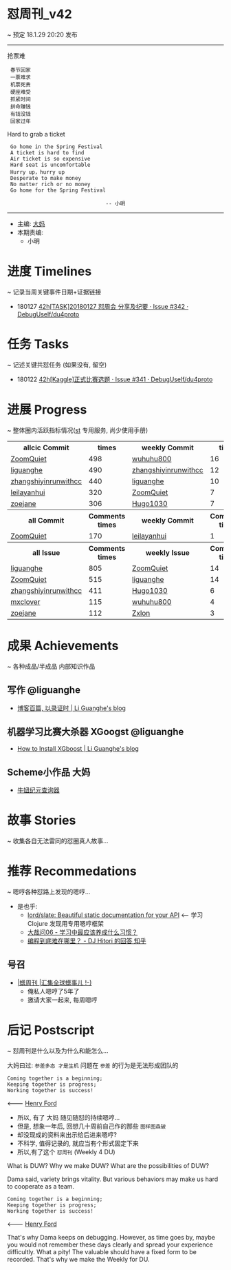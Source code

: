 # 怼周刊_v42
~ 预定 18.1.29 20:20 发布

-----------------------------------------

抢票难

     春节回家
     一票难求
     机票死贵
     硬座难受
     抓紧时间
     拼命赚钱
     有钱没钱
     回家过年


Hard to grab a ticket

     Go home in the Spring Festival
     A ticket is hard to find
     Air ticket is so expensive
     Hard seat is uncomfortable
     Hurry up，hurry up
     Desperate to make money
     No matter rich or no money
     Go home for the Spring Festival

                                    -- 小明
-----------------------------------------

- 主编: [大妈](http://du.zoomquiet.io/2014-02/ac0-zq/)
- 本期责编:
    + 小明


# 进度 Timelines
~ 记录当周关键事件日期+证据链接

- 180127 [42h[TASK]20180127 怼周会 分享及纪要 · Issue #342 · DebugUself/du4proto](https://github.com/DebugUself/du4proto/issues/342)


# 任务 Tasks
~ 记述关键共怼任务 (如果没有, 留空)

- 180122 [42h[Kaggle]正式比赛选题 · Issue #341 · DebugUself/du4proto](https://github.com/DebugUself/du4proto/issues/341)


# 进展 Progress
~ 整体圈内活跃指标情况([st](https://github.com/DebugUself/du4proto/tree/DU_tools/st) 专用服务, 尚少使用手册)

<table>
<tr><th>allcic Commit</th><th> times</th><th>weekly Commit</th><th> times</th></tr>
<tr><td>
            <a href='http://github.com/ZoomQuiet'>ZoomQuiet</a></td><td>498</td>
        <td>
            <a href='http://github.com/wuhuhu800'>wuhuhu800</a></td><td>16</td>

<tr><td>
            <a href='http://github.com/liguanghe'>liguanghe</a></td><td>490</td>
        <td>
            <a href='http://github.com/zhangshiyinrunwithcc'>zhangshiyinrunwithcc</a></td><td>12</td>

<tr><td>
            <a href='http://github.com/zhangshiyinrunwithcc'>zhangshiyinrunwithcc</a></td><td>440</td>
        <td>
            <a href='http://github.com/liguanghe'>liguanghe</a></td><td>10</td>

<tr><td>
            <a href='http://github.com/leilayanhui'>leilayanhui</a></td><td>320</td>
        <td>
            <a href='http://github.com/ZoomQuiet'>ZoomQuiet</a></td><td>7</td>

<tr><td>
            <a href='http://github.com/zoejane'>zoejane</a></td><td>306</td>
        <td>
            <a href='http://github.com/Hugo1030'>Hugo1030</a></td><td>7</td>

<tr><th>all Commit </th><th>Comments times</th><th>weekly Commit</th><th>Comments times</th></tr>
<tr><td>
            <a href='http://github.com/ZoomQuiet'>ZoomQuiet</a></td><td>170</td>
        <td>
            <a href='http://github.com/leilayanhui'>leilayanhui</a></td><td>1</td>

<tr><th>all Issue </th><th>Comments times</th><th>weekly Issue</th><th>Comments times</th></tr>
<tr><td>
            <a href='http://github.com/liguanghe'>liguanghe</a></td><td>805</td>
        <td>
            <a href='http://github.com/ZoomQuiet'>ZoomQuiet</a></td><td>14</td>

<tr><td>
            <a href='http://github.com/ZoomQuiet'>ZoomQuiet</a></td><td>515</td>
        <td>
            <a href='http://github.com/liguanghe'>liguanghe</a></td><td>14</td>

<tr><td>
            <a href='http://github.com/zhangshiyinrunwithcc'>zhangshiyinrunwithcc</a></td><td>411</td>
        <td>
            <a href='http://github.com/Hugo1030'>Hugo1030</a></td><td>6</td>

<tr><td>
            <a href='http://github.com/mxclover'>mxclover</a></td><td>115</td>
        <td>
            <a href='http://github.com/wuhuhu800'>wuhuhu800</a></td><td>4</td>

<tr><td>
            <a href='http://github.com/zoejane'>zoejane</a></td><td>112</td>
        <td>
            <a href='http://github.com/Zxlon'>Zxlon</a></td><td>3</td>

</table>


# 成果 Achievements
~ 各种成品/半成品 内部知识作品
## 写作 @liguanghe
- [博客百篇, 以录证时 | Li Guanghe's blog](https://liguanghe.github.io/2018/01/23/thinkTag/)

## 机器学习比赛大杀器 XGoogst @liguanghe
- [How to Install XGboost | Li Guanghe's blog](https://liguanghe.github.io/2018/01/23/pythonSpeedml/)

## Scheme小作品 大妈
- [牛妞纪元查询器](https://github.com/DebugUself/du4proto/tree/ZQclj/NN)


# 故事 Stories
~ 收集各自无法雷同的怼圈真人故事...

# 推荐 Recommedations
~ 嗯哼各种怼路上发现的嗯哼...

- 是也乎:
    + [lord/slate: Beautiful static documentation for your API](https://github.com/lord/slate) <-- 学习 Clojure 发现用专用嗯哼框架
    + [大哉问06 - 学习中最应该养成什么习惯？](https://mp.weixin.qq.com/s/6WAUqixfMMb962tO3P1WpA)
    + [编程到底难在哪里？ - DJ Hitori 的回答 知乎](https://www.zhihu.com/question/22508677/answer/141334678?iam=a70f282d609ea4db9d0c75b47bdaeeec)


## 号召

- [|蠎周刊 |汇集全球蠎事儿 !-)](http://weekly.pychina.org/archives.html)
    + 俺私人嗯哼了5年了
    + 邀请大家一起来, 每周嗯哼


# 后记 Postscript
~ 怼周刊是什么以及为什么和能怎么...

大妈曰过: `参差多态 才是生机`
问题在 `参差` 的行为是无法形成团队的

	Coming together is a beginning; 
	Keeping together is progress; 
	Working together is success!

<--- [Henry Ford](https://www.brainyquote.com/quotes/quotes/h/henryford121997.html)

- 所以, 有了 大妈 随见随怼的持续嗯哼...
- 但是, 想象一年后, 回想几十周前自己作的那些 `图样图森破` 
- 却没现成的资料来出示给后进来嗯哼?
- 不科学, 值得记录的, 就应当有个形式固定下来
- 所以,有了这个 `怼周刊` (Weekly 4 DU)

What is DUW?
Why we make DUW?
What are the possibilities of DUW?

Dama said, variety brings vitality.
But various behaviors may make us hard to cooperate as a team.

	Coming together is a beginning; 
	Keeping together is progress; 
	Working together is success!

<--- [Henry Ford](https://www.brainyquote.com/quotes/quotes/h/henryford121997.html)

That's why Dama keeps on debugging.
However, as time goes by, maybe you would not remember these days clearly and spread your experience difficultly.
What a pity!
The valuable should have a fixed form to be recorded.
That's why we make the Weekly for DU.



